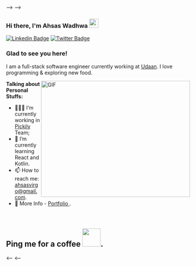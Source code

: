 
--> -->
### Hi there, I'm Ahsas Wadhwa <img src="https://media.giphy.com/media/hvRJCLFzcasrR4ia7z/giphy.gif" width="25px">

[![Linkedin Badge](https://img.shields.io/badge/-LinkedIn-0e76a8?style=flat-square&logo=Linkedin&logoColor=white)](https://www.linkedin.com/in/ahsas-wadhwa-5b8b2993/)
[![Twitter Badge](https://img.shields.io/badge/-Twitter-00acee?style=flat-square&logo=Twitter&logoColor=white)](https://twitter.com/ahsasdude)

### Glad to see you here!

I am a full-stack software engineer currently working at <a href="https://udaan.com">Udaan</a>. I love programming & exploring new food.

<img align="right" alt="GIF" src="https://github.com/Gapur/Gapur/blob/master/coding.gif?raw=true" width="408" height="318" />
  

**Talking about Personal Stuffs:**

- 👨🏻‍💻 I’m currently working in <a href="https://pickily.in/intro">Pickily</a> Team;
- 🚀 I’m currently learning React and Kotlin.
- 📫 How to reach me: ahsasvirgo@gmail.com.
- 📁 More Info -  <a href="https://ahsas5.github.io/">Portfolio </a>.

</br>


 ## Ping me for a coffee <img src="https://media.giphy.com/media/SRr4hnysDxRQxhwfC9/giphy.gif" width="50px">.

 <-- <--
